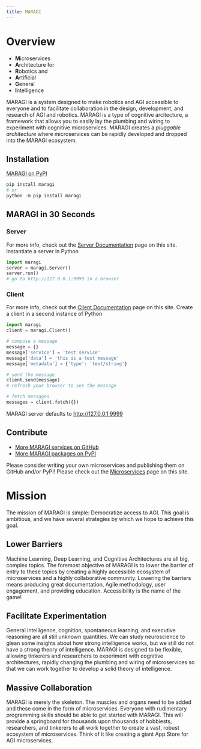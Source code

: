 ```yaml
---
title: MARAGI
---
```


# Overview

- **M**icroservices 
- **A**rchitecture for 
- **R**obotics and 
- **A**rtificial 
- **G**eneral 
- **I**ntelligence

MARAGI is a system designed to make robotics and AGI accessible to everyone and to facilitate collaboration in the design, development, and research of AGI and robotics. MARAGI is a type of cognitive arcitecture, a framework that allows you to easily lay the plumbing and wiring to experiment with cognitive microservices. MARAGI creates a *pluggable architecture* where microservices can be rapidly developed and dropped into the MARAGI ecosystem. 

## Installation

[MARAGI on PyPI](https://pypi.org/project/maragi/)

```python
pip install maragi
# or
python -m pip install maragi
```

## MARAGI in 30 Seconds

### Server

For more info, check out the [Server Documentation](https://maragi.io/classes/server.html) page on this site. Instantiate a server in Python

```python
import maragi
server = maragi.Server()
server.run()
# go to http://127.0.0.1:9999 in a browser
```

### Client

For more info, check out the [Client Documentation](https://maragi.io/classes/client.html) page on this site. Create a client in a second instance of Python

```python
import maragi
client = maragi.Client()

# compose a message
message = {}
message['service'] = 'test service'
message['data'] = 'this is a test message'
message['metadata'] = {'type': 'text/string'}

# send the message
client.send(message)
# refresh your browser to see the message

# fetch messages
messages = client.fetch({})
```

MARAGI server defaults to http://127.0.0.1:9999

## Contribute

- [More MARAGI services on GitHub](https://github.com/topics/maragi)
- [More MARAGI packages on PyPI](https://pypi.org/search/?q=maragi)

Please consider writing your own microservices and publishing them on GitHub and/or PyPI! Please check out the [Microservices](https://maragi.io/pages/microservices.html) page on this site. 

# Mission

The mission of MARAGI is simple: Democratize access to AGI. This goal is ambitious, and we have several strategies by which we hope to achieve this goal.

## Lower Barriers

Machine Learning, Deep Learning, and Cognitive Architectures are all big, complex topics. The foremost objective of MARAGI is to lower the barrier of entry to these topics by creating a highly accessible ecosystem of microservices and a highly collaborative community. Lowering the barriers means producing great documentation, Agile methodology, user engagement, and providing education. Accessibility is the name of the game! 

## Facilitate Experimentation

General intelligence, cognition, spontaneous learning, and executive reasoning are all still unknown quantities. We can study neuroscience to glean some insights about how strong intelligence works, but we still do not have a strong theory of intelligence. MARAGI is designed to be flexible, allowing tinkerers and researchers to experiment with cognitive architectures, rapidly changing the plumbing and wiring of microservices so that we can work together to develop a solid theory of intelligence. 

## Massive Collaboration

MARAGI is merely the skeleton. The muscles and organs need to be added and these come in the form of microservices. Everyone with rudimentary programming skills should be able to get started with MARAGI. This will provide a springboard for thousands upon thousands of hobbiests, researchers, and tinkerers to all work together to create a vast, robust ecosystem of microservices. Think of it like creating a giant App Store for AGI microservices. 
